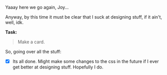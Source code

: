 Yaaay here we go again, Joy...

Anyway, by this time it must be clear that I suck at designing stuff, if it ain't, well, idk.

**Task:**

> Make a card.

So, going over all the stuff:

- [X] Its all done. Might make some changes to the css in the future if I ever get better at designing stuff. Hopefully I do.

